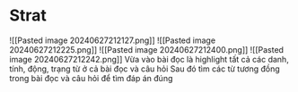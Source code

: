 # Strat
![[Pasted image 20240627212127.png]]
![[Pasted image 20240627212225.png]]
![[Pasted image 20240627212400.png]]
![[Pasted image 20240627212242.png]]
Vừa vào bài đọc là highlight tất cả các danh, tính, động, trạng từ ở cả bài đọc và câu hỏi
Sau đó tìm các từ tương đồng trong bài đọc và câu hỏi để tìm đáp án đúng
